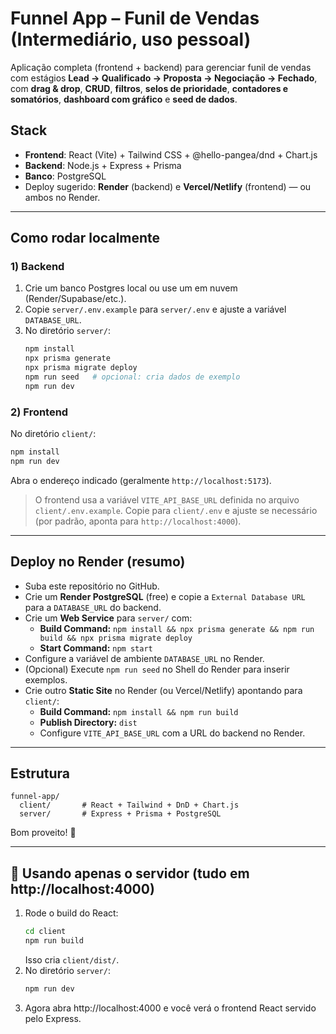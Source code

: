 # Funnel App – Funil de Vendas (Intermediário, uso pessoal)

Aplicação completa (frontend + backend) para gerenciar funil de vendas com estágios **Lead → Qualificado → Proposta → Negociação → Fechado**, com **drag & drop**, **CRUD**, **filtros**, **selos de prioridade**, **contadores e somatórios**, **dashboard com gráfico** e **seed de dados**.

## Stack
- **Frontend**: React (Vite) + Tailwind CSS + @hello-pangea/dnd + Chart.js
- **Backend**: Node.js + Express + Prisma
- **Banco**: PostgreSQL
- Deploy sugerido: **Render** (backend) e **Vercel/Netlify** (frontend) — ou ambos no Render.

---

## Como rodar localmente

### 1) Backend
1. Crie um banco Postgres local ou use um em nuvem (Render/Supabase/etc.).
2. Copie `server/.env.example` para `server/.env` e ajuste a variável `DATABASE_URL`.
3. No diretório `server/`:
   ```bash
   npm install
   npx prisma generate
   npx prisma migrate deploy
   npm run seed   # opcional: cria dados de exemplo
   npm run dev
   ```

### 2) Frontend
No diretório `client/`:
```bash
npm install
npm run dev
```
Abra o endereço indicado (geralmente `http://localhost:5173`).

> O frontend usa a variável `VITE_API_BASE_URL` definida no arquivo `client/.env.example`. Copie para `client/.env` e ajuste se necessário (por padrão, aponta para `http://localhost:4000`).

---

## Deploy no Render (resumo)
- Suba este repositório no GitHub.
- Crie um **Render PostgreSQL** (free) e copie a `External Database URL` para a `DATABASE_URL` do backend.
- Crie um **Web Service** para `server/` com:
  - **Build Command:** `npm install && npx prisma generate && npm run build && npx prisma migrate deploy`
  - **Start Command:** `npm start`
- Configure a variável de ambiente `DATABASE_URL` no Render.
- (Opcional) Execute `npm run seed` no Shell do Render para inserir exemplos.
- Crie outro **Static Site** no Render (ou Vercel/Netlify) apontando para `client/`:
  - **Build Command:** `npm install && npm run build`
  - **Publish Directory:** `dist`
  - Configure `VITE_API_BASE_URL` com a URL do backend no Render.

---

## Estrutura
```
funnel-app/
  client/       # React + Tailwind + DnD + Chart.js
  server/       # Express + Prisma + PostgreSQL
```

Bom proveito! 🚀

---

## 🔹 Usando apenas o servidor (tudo em http://localhost:4000)
1. Rode o build do React:
   ```bash
   cd client
   npm run build
   ```
   Isso cria `client/dist/`.
2. No diretório `server/`:
   ```bash
   npm run dev
   ```
3. Agora abra http://localhost:4000 e você verá o frontend React servido pelo Express.

